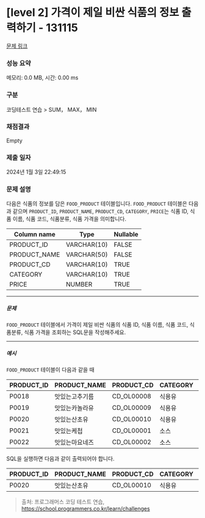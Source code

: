 # [level 2] 가격이 제일 비싼 식품의 정보 출력하기 - 131115 

[문제 링크](https://school.programmers.co.kr/learn/courses/30/lessons/131115?language=oracle) 

### 성능 요약

메모리: 0.0 MB, 시간: 0.00 ms

### 구분

코딩테스트 연습 > SUM， MAX， MIN

### 채점결과

Empty

### 제출 일자

2024년 1월 3일 22:49:15

### 문제 설명

<p>다음은 식품의 정보를 담은 <code>FOOD_PRODUCT</code> 테이블입니다. <code>FOOD_PRODUCT</code> 테이블은 다음과 같으며 <code>PRODUCT_ID</code>, <code>PRODUCT_NAME</code>, <code>PRODUCT_CD</code>, <code>CATEGORY</code>, <code>PRICE</code>는 식품 ID, 식품 이름, 식품 코드, 식품분류, 식품 가격을 의미합니다.</p>
<table class="table">
        <thead><tr>
<th>Column name</th>
<th>Type</th>
<th>Nullable</th>
</tr>
</thead>
        <tbody><tr>
<td>PRODUCT_ID</td>
<td>VARCHAR(10)</td>
<td>FALSE</td>
</tr>
<tr>
<td>PRODUCT_NAME</td>
<td>VARCHAR(50)</td>
<td>FALSE</td>
</tr>
<tr>
<td>PRODUCT_CD</td>
<td>VARCHAR(10)</td>
<td>TRUE</td>
</tr>
<tr>
<td>CATEGORY</td>
<td>VARCHAR(10)</td>
<td>TRUE</td>
</tr>
<tr>
<td>PRICE</td>
<td>NUMBER</td>
<td>TRUE</td>
</tr>
</tbody>
      </table>
<hr>

<h5>문제</h5>

<p><code>FOOD_PRODUCT</code> 테이블에서 가격이 제일 비싼 식품의 식품 ID, 식품 이름, 식품 코드, 식품분류, 식품 가격을 조회하는 SQL문을 작성해주세요. </p>

<hr>

<h5>예시</h5>

<p><code>FOOD_PRODUCT</code> 테이블이 다음과 같을 때</p>
<table class="table">
        <thead><tr>
<th>PRODUCT_ID</th>
<th>PRODUCT_NAME</th>
<th>PRODUCT_CD</th>
<th>CATEGORY</th>
<th>PRICE</th>
</tr>
</thead>
        <tbody><tr>
<td>P0018</td>
<td>맛있는고추기름</td>
<td>CD_OL00008</td>
<td>식용유</td>
<td>6100</td>
</tr>
<tr>
<td>P0019</td>
<td>맛있는카놀라유</td>
<td>CD_OL00009</td>
<td>식용유</td>
<td>5100</td>
</tr>
<tr>
<td>P0020</td>
<td>맛있는산초유</td>
<td>CD_OL00010</td>
<td>식용유</td>
<td>6500</td>
</tr>
<tr>
<td>P0021</td>
<td>맛있는케첩</td>
<td>CD_OL00001</td>
<td>소스</td>
<td>4500</td>
</tr>
<tr>
<td>P0022</td>
<td>맛있는마요네즈</td>
<td>CD_OL00002</td>
<td>소스</td>
<td>4700</td>
</tr>
</tbody>
      </table>
<p>SQL을 실행하면 다음과 같이 출력되어야 합니다.</p>
<table class="table">
        <thead><tr>
<th>PRODUCT_ID</th>
<th>PRODUCT_NAME</th>
<th>PRODUCT_CD</th>
<th>CATEGORY</th>
<th>PRICE</th>
</tr>
</thead>
        <tbody><tr>
<td>P0020</td>
<td>맛있는산초유</td>
<td>CD_OL00010</td>
<td>식용유</td>
<td>6500</td>
</tr>
</tbody>
      </table>

> 출처: 프로그래머스 코딩 테스트 연습, https://school.programmers.co.kr/learn/challenges